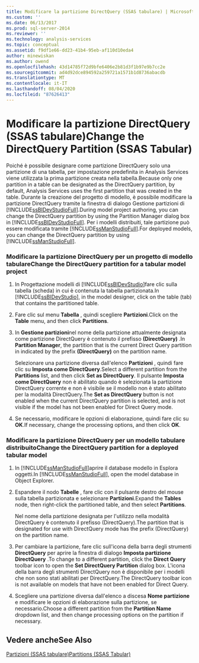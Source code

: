 ```yaml
---
title: Modificare la partizione DirectQuery (SSAS tabulare) | Microsoft Docs
ms.custom: ''
ms.date: 06/13/2017
ms.prod: sql-server-2014
ms.reviewer: ''
ms.technology: analysis-services
ms.topic: conceptual
ms.assetid: f9df1e66-dd23-41b4-95eb-af110d10eda4
author: minewiskan
ms.author: owend
ms.openlocfilehash: 43d14785f72d9bfe6406e2b81d3f1b97e9b7cc2e
ms.sourcegitcommit: ad4d92dce894592a259721a1571b1d8736abacdb
ms.translationtype: MT
ms.contentlocale: it-IT
ms.lasthandoff: 08/04/2020
ms.locfileid: "87626413"
---
```

# <a name="change-the-directquery-partition-ssas-tabular"></a><span data-ttu-id="ad944-102">Modificare la partizione DirectQuery (SSAS tabulare)</span><span class="sxs-lookup"><span data-stu-id="ad944-102">Change the DirectQuery Partition (SSAS Tabular)</span></span>
  <span data-ttu-id="ad944-103">Poiché è possibile designare come partizione DirectQuery solo una partizione di una tabella, per impostazione predefinita in Analysis Services viene utilizzata la prima partizione creata nella tabella.</span><span class="sxs-lookup"><span data-stu-id="ad944-103">Because only one partition in a table can be designated as the DirectQuery partition, by default, Analysis Services uses the first partition that was created in the table.</span></span> <span data-ttu-id="ad944-104">Durante la creazione del progetto di modello, è possibile modificare la partizione DirectQuery tramite la finestra di dialogo Gestione partizioni di [!INCLUDE[ssBIDevStudioFull](../includes/ssbidevstudiofull-md.md)].</span><span class="sxs-lookup"><span data-stu-id="ad944-104">During model project authoring, you can change the DirectQuery partition by using the Partition Manager dialog box in [!INCLUDE[ssBIDevStudioFull](../includes/ssbidevstudiofull-md.md)].</span></span> <span data-ttu-id="ad944-105">Per i modelli distribuiti, tale partizione può essere modificata tramite [!INCLUDE[ssManStudioFull](../includes/ssmanstudiofull-md.md)].</span><span class="sxs-lookup"><span data-stu-id="ad944-105">For deployed models, you can change the DirectQuery partition by using [!INCLUDE[ssManStudioFull](../includes/ssmanstudiofull-md.md)].</span></span>  
  
### <a name="change-the-directquery-partition-for-a-tabular-model-project"></a><span data-ttu-id="ad944-106">Modificare la partizione DirectQuery per un progetto di modello tabulare</span><span class="sxs-lookup"><span data-stu-id="ad944-106">Change the DirectQuery partition for a tabular model project</span></span>  
  
1.  <span data-ttu-id="ad944-107">In Progettazione modelli di [!INCLUDE[ssBIDevStudio](../includes/ssbidevstudio-md.md)]fare clic sulla tabella (scheda) in cui è contenuta la tabella partizionata.</span><span class="sxs-lookup"><span data-stu-id="ad944-107">In [!INCLUDE[ssBIDevStudio](../includes/ssbidevstudio-md.md)], in the model designer, click on the table (tab) that contains the partitioned table.</span></span>  
  
2.  <span data-ttu-id="ad944-108">Fare clic sul menu **Tabella** , quindi scegliere **Partizioni**.</span><span class="sxs-lookup"><span data-stu-id="ad944-108">Click on the **Table** menu, and then click **Partitions**.</span></span>  
  
3.  <span data-ttu-id="ad944-109">In **Gestione partizioni**nel nome della partizione attualmente designata come partizione DirectQuery è contenuto il prefisso **(DirectQuery)** .</span><span class="sxs-lookup"><span data-stu-id="ad944-109">In **Partition Manager**, the partition that is the current Direct Query partition in indicated by the prefix **(DirectQuery)** on the partition name.</span></span>  
  
     <span data-ttu-id="ad944-110">Selezionare una partizione diversa dall'elenco **Partizioni** , quindi fare clic su **Imposta come DirectQuery**.</span><span class="sxs-lookup"><span data-stu-id="ad944-110">Select a different partition from the **Partitions** list, and then click **Set as DirectQuery**.</span></span> <span data-ttu-id="ad944-111">Il pulsante **Imposta come DirectQuery** non è abilitato quando è selezionata la partizione DirectQuery corrente e non è visibile se il modello non è stato abilitato per la modalità DirectQuery.</span><span class="sxs-lookup"><span data-stu-id="ad944-111">The **Set as DirectQuery** button is not enabled when the current DirectQuery partition is selected, and is not visible if the model has not been enabled for Direct Query mode.</span></span>  
  
4.  <span data-ttu-id="ad944-112">Se necessario, modificare le opzioni di elaborazione, quindi fare clic su **OK**.</span><span class="sxs-lookup"><span data-stu-id="ad944-112">If necessary, change the processing options, and then click **OK**.</span></span>  
  
### <a name="change-the-directquery-partition-for-a-deployed-tabular-model"></a><span data-ttu-id="ad944-113">Modificare la partizione DirectQuery per un modello tabulare distribuito</span><span class="sxs-lookup"><span data-stu-id="ad944-113">Change the DirectQuery partition for a deployed tabular model</span></span>  
  
1.  <span data-ttu-id="ad944-114">In [!INCLUDE[ssManStudioFull](../includes/ssmanstudiofull-md.md)]aprire il database modello in Esplora oggetti.</span><span class="sxs-lookup"><span data-stu-id="ad944-114">In [!INCLUDE[ssManStudioFull](../includes/ssmanstudiofull-md.md)], open the model database in Object Explorer.</span></span>  
  
2.  <span data-ttu-id="ad944-115">Espandere il nodo **Tabelle** , fare clic con il pulsante destro del mouse sulla tabella partizionata e selezionare **Partizioni**.</span><span class="sxs-lookup"><span data-stu-id="ad944-115">Expand the **Tables** node, then right-click the partitioned table, and then select **Partitions**.</span></span>  
  
     <span data-ttu-id="ad944-116">Nel nome della partizione designata per l'utilizzo nella modalità DirectQuery è contenuto il prefisso (DirectQuery).</span><span class="sxs-lookup"><span data-stu-id="ad944-116">The partition that is designated for use with DirectQuery mode has the prefix (DirectQuery) on the partition name.</span></span>  
  
3.  <span data-ttu-id="ad944-117">Per cambiare la partizione, fare clic sull'icona della barra degli strumenti **DirectQuery** per aprire la finestra di dialogo **Imposta partizione DirectQuery** .</span><span class="sxs-lookup"><span data-stu-id="ad944-117">To change to a different partition, click the **Direct Query** toolbar icon to open the **Set DirectQuery Partition** dialog box.</span></span> <span data-ttu-id="ad944-118">L'icona della barra degli strumenti DirectQuery non è disponibile per i modelli che non sono stati abilitati per DirectQuery.</span><span class="sxs-lookup"><span data-stu-id="ad944-118">The DirectQuery toolbar icon is not available on models that have not been enabled for Direct Query.</span></span>  
  
4.  <span data-ttu-id="ad944-119">Scegliere una partizione diversa dall'elenco a discesa **Nome partizione** e modificare le opzioni di elaborazione sulla partizione, se necessario.</span><span class="sxs-lookup"><span data-stu-id="ad944-119">Choose a different partition from the **Partition Name** dropdown list, and then change processing options on the partition if necessary.</span></span>  
  
## <a name="see-also"></a><span data-ttu-id="ad944-120">Vedere anche</span><span class="sxs-lookup"><span data-stu-id="ad944-120">See Also</span></span>  
 [<span data-ttu-id="ad944-121">Partizioni &#40;SSAS tabulare&#41;</span><span class="sxs-lookup"><span data-stu-id="ad944-121">Partitions &#40;SSAS Tabular&#41;</span></span>](tabular-models/partitions-ssas-tabular.md)  
  
  

